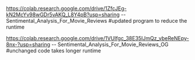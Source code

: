 https://colab.research.google.com/drive/1ZfcJEg-kN2McYv98wGDr5vAKQ_L8Y4pB?usp=sharing -- Sentimental_Analysis_For_Movie_Reviews #updated program to reduce the runtime

https://colab.research.google.com/drive/1VUIfgc_38E35IJmQz_vbeReNEpy-8nx-?usp=sharing -- Sentimental_Analysis_For_Movie_Reviews_OG #unchanged code takes longer runtime 
